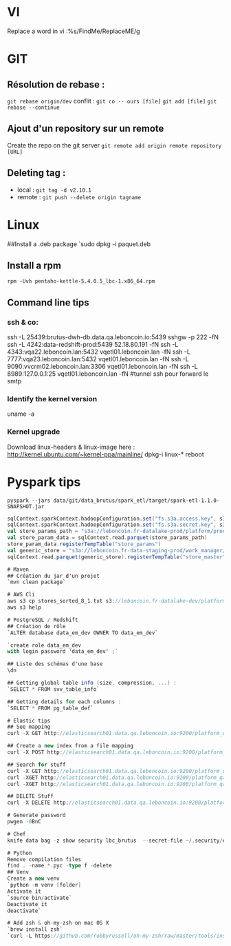 # VI
Replace a word in vi
:%s/FindMe/ReplaceME/g

# GIT
## Résolution de rebase :
`git rebase origin/dev`
conflit :
`git co -- ours [file]`
`git add [file]`
`git rebase --continue`

## Ajout d'un repository sur un remote
Create the repo on the git server
`git remote add origin remote repository [URL]`

## Deleting tag :
* local : `git tag -d v2.10.1` 
* remote : `git push --delete origin tagname`

# Linux 
##Install a .deb package
`sudo dpkg -i paquet.deb

## Install a rpm
`rpm -Uvh pentaho-kettle-5.4.0.5_lbc-1.x86_64.rpm`

## Command line tips
### ssh & co:
ssh -L  25439:brutus-dwh-db.data.qa.leboncoin.io:5439 sshgw -p 222  -fN
ssh -L  4242:data-redshift-prod:5439  52.18.80.191 -fN
ssh -L  4343:vqa22.leboncoin.lan:5432  vqetl01.leboncoin.lan -fN
ssh -L  7777:vqa23.leboncoin.lan:5432  vqetl01.leboncoin.lan -fN
ssh -L  9090:vvcrm02.leboncoin.lan:3306  vqetl01.leboncoin.lan -fN
ssh -L  8989:127.0.0.1:25   vqetl01.leboncoin.lan -fN #tunnel ssh pour forward le smtp

### Identify the kernel version
uname -a

### Kernel upgrade
Download linux-headers & linux-image here : http://kernel.ubuntu.com/~kernel-ppa/mainline/
dpkg-i linux-*
reboot


# Pyspark tips
`pyspark --jars data/git/data_brutus/spark_etl/target/spark-etl-1.1.0-SNAPSHOT.jar`

```scala 
sqlContext.sparkContext.hadoopConfiguration.set("fs.s3a.access.key", s3AccessKey)
sqlContext.sparkContext.hadoopConfiguration.set("fs.s3a.secret.key", s3SecretKey)
val store_params_path = "s3a://leboncoin.fr-datalake-prod/platform/prod/databases/blocketdb/public/snapshot/66/store_params/parquet"
val store_param_data = sqlContext.read.parquet(store_params_path)
store_param_data.registerTempTable("store_params")
val generic_store = "s3a://leboncoin.fr-data-staging-prod/work_manager/prod/666/generic/transform_store_master"
sqlContext.read.parquet(generic_store).registerTempTable("store_master")

# Maven
## Création du jar d'un projet
`mvn clean package`

# AWS Cli
aws s3 cp stores_sorted_8_1.txt s3://leboncoin.fr-datalake-dev/platform/sba/databases/blocketdb/public/snapshot/8/stores/csv/
aws s3 help

# PostgreSQL / Redshift
## Création de rôle
`ALTER database data_em_dev OWNER TO data_em_dev`

`create role data_em_dev
with login password 'data_em_dev' ;`

## Liste des schémas d'une base
\dn

## Getting global table info (size, compression, ...) : 
`SELECT * FROM svv_table_info`

## Getting details for each columns : 
`SELECT * FROM pg_table_def`

# Elastic tips 
## See mapping
curl -X GET http://elasticsearch01.data.qa.leboncoin.io:9200/platform_qa2/store_master/_mapping?pretty

## Create a new index from a file mapping 
curl -X POST http://elasticsearch01.data.qa.leboncoin.io:9200/platform_qa2/store_master/_mapping -d @databases/brutus/indexer/platform/mapping_store_master.json?pretty

## Search for stuff
curl -X GET http://elasticsearch01.data.qa.leboncoin.io:9200/platform_qa2/store_master/_search?q=*&pretty
curl -XGET http://elasticsearch01.data.qa.leboncoin.io:9200/platform_qa2/store_master/_search?q=store_id:987654321
curl -XGET http://elasticsearch01.data.qa.leboncoin.io:9200/platform_qa2/store_master/_search?q=store_id:998885555

## DELETE Stuff
curl -X DELETE http://elasticsearch01.data.qa.leboncoin.io:9200/platform_qa2/store_master/987654321

# Generate password
pwgen -0BnC

# Chef
knife data bag -z show security lbc_brutus  --secret-file ~/.security/encrypted_data_bag_secret

# Python
Remove compilation files
find . -name *.pyc -type f -delete
## Venv 
Create a new venv 
`python -m venv [folder]
Activate it 
`source bin/activate`
Deactivate it
deactivate`

# Add zsh & oh-my-zsh on mac OS X 
`brew install zsh`
`curl -L https://github.com/robbyrussell/oh-my-zsh/raw/master/tools/install.sh | sh`
